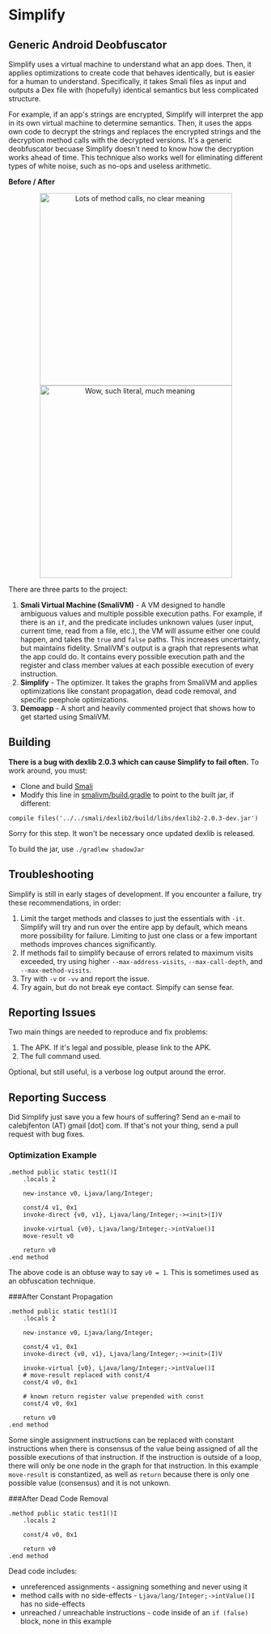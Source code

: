 Simplify
========

Generic Android Deobfuscator
----------------------------

Simplify uses a virtual machine to understand what an app does. Then, it applies optimizations to create code that behaves identically, but is easier for a human to understand. Specifically, it takes Smali files as input and outputs a Dex file with (hopefully) identical semantics but less complicated structure.

For example, if an app's strings are encrypted, Simplify will interpret the app in its own virtual machine to determine semantics. Then, it uses the apps own code to decrypt the strings and replaces the encrypted strings and the decryption method calls with the decrypted versions. It's a generic deobfuscator becuase Simplify doesn't need to know how the decryption works ahead of time. This technique also works well for eliminating different types of white noise, such as no-ops and useless arithmetic.

**Before / After**

<section>
<p align="center">
<img src="https://cloud.githubusercontent.com/assets/1356658/5331911/1e790c86-7df4-11e4-91e7-aba1d2c63b98.png" alt="Lots of method calls, no clear meaning" height="380px" align="center" />
<img src="https://cloud.githubusercontent.com/assets/1356658/5331912/1ecc6d7c-7df4-11e4-9572-bc3d41303842.png" alt="Wow, such literal, much meaning" height="380px" align="center" />
</p>
</section>

There are three parts to the project:

1. **Smali Virtual Machine (SmaliVM)** - A VM designed to handle ambiguous values and multiple possible execution paths. For example, if there is an `if`, and the predicate includes unknown values (user input, current time, read from a file, etc.), the VM will assume either one could happen, and takes the `true` and `false` paths. This increases uncertainty, but maintains fidelity. SmaliVM's output is a graph that represents what the app could do. It contains every possible execution path and the register and class member values at each possible execution of every instruction.
2. **Simplify** - The optimizer. It takes the graphs from SmaliVM and applies optimizations like constant propagation, dead code removal, and  specific peephole optimizations.
3. **Demoapp** - A short and heavily commented project that shows how to get started using SmaliVM.


Building
--------

**There is a bug with dexlib 2.0.3 which can cause Simplify to fail often.**
To work around, you must:
* Clone and build [Smali](https://github.com/JesusFreke/smali)
* Modify this line in [smalivm/build.gradle](smalivm/build.gradle) to point to the built jar, if different:

`compile files('../../smali/dexlib2/build/libs/dexlib2-2.0.3-dev.jar')`

Sorry for this step. It won't be necessary once updated dexlib is released.

To build the jar, use `./gradlew shadowJar`


Troubleshooting
---------------

Simplify is still in early stages of development. If you encounter a failure, try these recommendations, in order:

1. Limit the target methods and classes to just the essentials with `-it`. Simplify will try and run over the entire app by default, which means more possibility for failure. Limiting to just one class or a few important methods improves chances significantly.
2. If methods fail to simplify because of errors related to maximum visits exceeded, try using higher `--max-address-visits`, `--max-call-depth`, and `--max-method-visits`.
3. Try with `-v` or `-vv` and report the issue.
4. Try again, but do not break eye contact. Simpify can sense fear.


Reporting Issues
----------------

Two main things are needed to reproduce and fix problems:

1. The APK. If it's legal and possible, please link to the APK.
2. The full command used.

Optional, but still useful, is a verbose log output around the error.


Reporting Success
-----------------

Did Simplify just save you a few hours of suffering? Send an e-mail to calebjfenton (AT) gmail [dot] com. If that's not your thing, send a pull request with bug fixes.



### Optimization Example
```
.method public static test1()I
    .locals 2

    new-instance v0, Ljava/lang/Integer;

    const/4 v1, 0x1
    invoke-direct {v0, v1}, Ljava/lang/Integer;-><init>(I)V

    invoke-virtual {v0}, Ljava/lang/Integer;->intValue()I
    move-result v0

    return v0
.end method
```

The above code is an obtuse way to say `v0 = 1`. This is sometimes used as an obfuscation technique.


###After Constant Propagation
```
.method public static test1()I
    .locals 2

    new-instance v0, Ljava/lang/Integer;

    const/4 v1, 0x1
    invoke-direct {v0, v1}, Ljava/lang/Integer;-><init>(I)V

    invoke-virtual {v0}, Ljava/lang/Integer;->intValue()I
    # move-result replaced with const/4
    const/4 v0, 0x1

    # known return register value prepended with const
    const/4 v0, 0x1

    return v0
.end method
```

Some single assignment instructions can be replaced with constant instructions when there is consensus of the value being assigned of all the possible executions of that instruction. If the instruction is outside of a loop, there will only be one node in the graph for that instruction.
In this example `move-result` is constantized, as well as `return` because there is only one possible value (consensus) and it is not unkown.


###After Dead Code Removal
```
.method public static test1()I
    .locals 2

    const/4 v0, 0x1

    return v0
.end method
```

Dead code includes:

* unreferenced assignments - assigning something and never using it
* method calls with no side-effects - `Ljava/lang/Integer;->intValue()I` has no side-effects
* unreached / unreachable instructions - code inside of an `if (false)` block, none in this example
